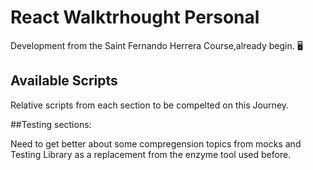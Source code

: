 # React Walktrhought Personal

Development from the Saint Fernando Herrera Course,already begin. :desktop_computer:	

## Available Scripts 

Relative scripts from each section to be compelted on this Journey.

##Testing sections:

Need to get better about some compregension topics from mocks and Testing Library as a replacement from the enzyme tool used before.

